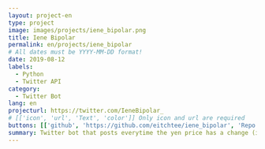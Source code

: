 ```yaml
---
layout: project-en
type: project
image: images/projects/iene_bipolar.png
title: Iene Bipolar
permalink: en/projects/iene_bipolar
# All dates must be YYYY-MM-DD format!
date: 2019-08-12
labels:
  - Python
  - Twitter API
category:
  - Twitter Bot
lang: en
projecturl: https://twitter.com/IeneBipolar_
# [['icon', 'url', 'Text', 'color']] Only icon and url are required
buttons: [['github', 'https://github.com/eitchtee/iene_bipolar', 'Repo', 'black'], ['twitter', 'https://twitter.com/IeneBipolar_', 'Twitter', 'blue']]
summary: Twitter bot that posts everytime the yen price has a change (in BRL).
---
```

